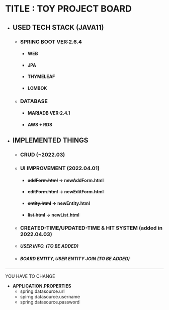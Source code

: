 # TITLE : TOY PROJECT BOARD
- ## USED TECH STACK (JAVA11)
  - ### SPRING BOOT VER:2.6.4
    - #### WEB 
    - #### JPA
    - #### THYMELEAF
    - #### LOMBOK
  - ### DATABASE
    - #### MARIADB VER:2.4.1
    - #### AWS + RDS
- ## IMPLEMENTED THINGS
  - ### CRUD (~2022.03)
  - ### UI IMPROVEMENT (2022.04.01)
    - #### ~~addForm.html~~ -> newAddForm.html
    - #### ~~editForm.html~~ -> newEditForm.html
    - #### ~~entity.html~~ -> newEntity.html
    - #### ~~list.html~~ -> newList.html
  + ### CREATED-TIME/UPDATED-TIME & HIT SYSTEM (added in 2022.04.03)
  + ##### USER INFO. (TO BE ADDED)
  + ##### BOARD ENTITY, USER ENTITY JOIN (TO BE ADDED)

* * *
YOU HAVE TO CHANGE 
  - **APPLICATION.PROPERTIES**
    - spring.datasource.url
    - spirng.datasource.username
    - spring.datasource.password
